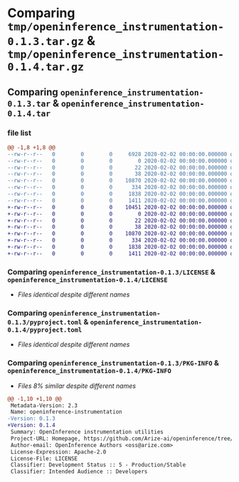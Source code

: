 # Comparing `tmp/openinference_instrumentation-0.1.3.tar.gz` & `tmp/openinference_instrumentation-0.1.4.tar.gz`

## Comparing `openinference_instrumentation-0.1.3.tar` & `openinference_instrumentation-0.1.4.tar`

### file list

```diff
@@ -1,8 +1,8 @@
--rw-r--r--   0        0        0     6928 2020-02-02 00:00:00.000000 openinference_instrumentation-0.1.3/src/openinference/instrumentation/__init__.py
--rw-r--r--   0        0        0        0 2020-02-02 00:00:00.000000 openinference_instrumentation-0.1.3/src/openinference/instrumentation/py.typed
--rw-r--r--   0        0        0       22 2020-02-02 00:00:00.000000 openinference_instrumentation-0.1.3/src/openinference/instrumentation/version.py
--rw-r--r--   0        0        0       38 2020-02-02 00:00:00.000000 openinference_instrumentation-0.1.3/.gitignore
--rw-r--r--   0        0        0    10870 2020-02-02 00:00:00.000000 openinference_instrumentation-0.1.3/LICENSE
--rw-r--r--   0        0        0      334 2020-02-02 00:00:00.000000 openinference_instrumentation-0.1.3/README.md
--rw-r--r--   0        0        0     1838 2020-02-02 00:00:00.000000 openinference_instrumentation-0.1.3/pyproject.toml
--rw-r--r--   0        0        0     1411 2020-02-02 00:00:00.000000 openinference_instrumentation-0.1.3/PKG-INFO
+-rw-r--r--   0        0        0    10451 2020-02-02 00:00:00.000000 openinference_instrumentation-0.1.4/src/openinference/instrumentation/__init__.py
+-rw-r--r--   0        0        0        0 2020-02-02 00:00:00.000000 openinference_instrumentation-0.1.4/src/openinference/instrumentation/py.typed
+-rw-r--r--   0        0        0       22 2020-02-02 00:00:00.000000 openinference_instrumentation-0.1.4/src/openinference/instrumentation/version.py
+-rw-r--r--   0        0        0       38 2020-02-02 00:00:00.000000 openinference_instrumentation-0.1.4/.gitignore
+-rw-r--r--   0        0        0    10870 2020-02-02 00:00:00.000000 openinference_instrumentation-0.1.4/LICENSE
+-rw-r--r--   0        0        0      334 2020-02-02 00:00:00.000000 openinference_instrumentation-0.1.4/README.md
+-rw-r--r--   0        0        0     1838 2020-02-02 00:00:00.000000 openinference_instrumentation-0.1.4/pyproject.toml
+-rw-r--r--   0        0        0     1411 2020-02-02 00:00:00.000000 openinference_instrumentation-0.1.4/PKG-INFO
```

### Comparing `openinference_instrumentation-0.1.3/LICENSE` & `openinference_instrumentation-0.1.4/LICENSE`

 * *Files identical despite different names*

### Comparing `openinference_instrumentation-0.1.3/pyproject.toml` & `openinference_instrumentation-0.1.4/pyproject.toml`

 * *Files identical despite different names*

### Comparing `openinference_instrumentation-0.1.3/PKG-INFO` & `openinference_instrumentation-0.1.4/PKG-INFO`

 * *Files 8% similar despite different names*

```diff
@@ -1,10 +1,10 @@
 Metadata-Version: 2.3
 Name: openinference-instrumentation
-Version: 0.1.3
+Version: 0.1.4
 Summary: OpenInference instrumentation utilities
 Project-URL: Homepage, https://github.com/Arize-ai/openinference/tree/main/python/openinference-instrumentation
 Author-email: OpenInference Authors <oss@arize.com>
 License-Expression: Apache-2.0
 License-File: LICENSE
 Classifier: Development Status :: 5 - Production/Stable
 Classifier: Intended Audience :: Developers
```

